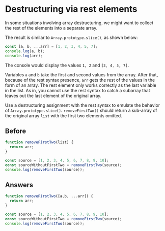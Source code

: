 # Destructuring via rest elements
In some situations involving array destructuring, we might want to collect the rest of the elements into a separate array.

The result is similar to `Array.prototype.slice()`, as shown below:
```javascript
const [a, b, ...arr] = [1, 2, 3, 4, 5, 7];
console.log(a, b);
console.log(arr);
```
The console would display the values `1, 2` and `[3, 4, 5, 7]`.

Variables `a` and `b` take the first and second values from the array. 
After that, because of the rest syntax presence, `arr` gets the rest of the values in the form of an array. 
The rest element only works correctly as the last variable in the list. 
As in, you cannot use the rest syntax to catch a subarray that leaves out the last element of the original array.

Use a destructuring assignment with the rest syntax to emulate the behavior of `Array.prototype.slice()`. 
`removeFirstTwo()` should return a sub-array of the original array `list` with the first two elements omitted.

## Before
```javascript
function removeFirstTwo(list) {
  return arr;
}

const source = [1, 2, 3, 4, 5, 6, 7, 8, 9, 10];
const sourceWithoutFirstTwo = removeFirstTwo(source);
console.log(removeFirstTwo(source));
```
## Answers
```javascript
function removeFirstTwo([a,b, ...arr]) {
  return arr;
}

const source = [1, 2, 3, 4, 5, 6, 7, 8, 9, 10];
const sourceWithoutFirstTwo = removeFirstTwo(source);
console.log(removeFirstTwo(source));
```
